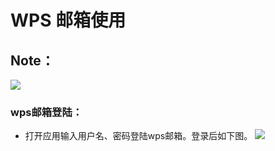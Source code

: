 # WPS 邮箱使用
## Note：  
 ![](https://github.com/openthos/community-analysis/blob/master/pic/using-instractions-pic/wps-email.png)

### wps邮箱登陆：  
- 打开应用输入用户名、密码登陆wps邮箱。登录后如下图。
 ![](https://github.com/openthos/community-analysis/blob/master/pic/using-instractions-pic/tmp_4543-Screenshot_2016-12-27-15-54-231526350674.png)
